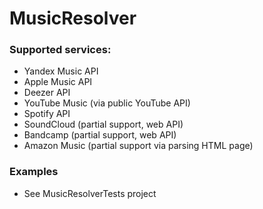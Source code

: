 # MusicResolver

### Supported services:
* Yandex Music API
* Apple Music API
* Deezer API
* YouTube Music (via public YouTube API)
* Spotify API
* SoundCloud (partial support, web API)
* Bandcamp (partial support, web API)
* Amazon Music (partial support via parsing HTML page)

### Examples
* See MusicResolverTests project
